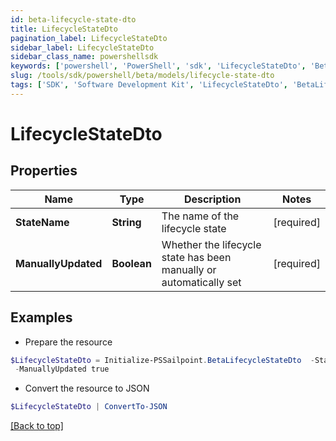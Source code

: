 ```yaml
---
id: beta-lifecycle-state-dto
title: LifecycleStateDto
pagination_label: LifecycleStateDto
sidebar_label: LifecycleStateDto
sidebar_class_name: powershellsdk
keywords: ['powershell', 'PowerShell', 'sdk', 'LifecycleStateDto', 'BetaLifecycleStateDto'] 
slug: /tools/sdk/powershell/beta/models/lifecycle-state-dto
tags: ['SDK', 'Software Development Kit', 'LifecycleStateDto', 'BetaLifecycleStateDto']
---
```



# LifecycleStateDto

## Properties

Name | Type | Description | Notes
------------ | ------------- | ------------- | -------------
**StateName** | **String** | The name of the lifecycle state | [required]
**ManuallyUpdated** | **Boolean** | Whether the lifecycle state has been manually or automatically set | [required]

## Examples

- Prepare the resource
```powershell
$LifecycleStateDto = Initialize-PSSailpoint.BetaLifecycleStateDto  -StateName active `
 -ManuallyUpdated true
```

- Convert the resource to JSON
```powershell
$LifecycleStateDto | ConvertTo-JSON
```


[[Back to top]](#) 

